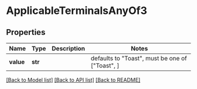 # ApplicableTerminalsAnyOf3


## Properties
Name | Type | Description | Notes
------------ | ------------- | ------------- | -------------
**value** | **str** |  | defaults to "Toast",  must be one of ["Toast", ]

[[Back to Model list]](../README.md#documentation-for-models) [[Back to API list]](../README.md#documentation-for-api-endpoints) [[Back to README]](../README.md)


